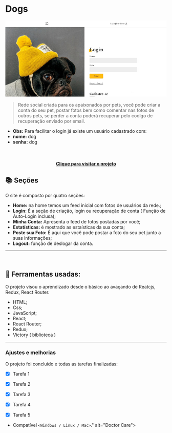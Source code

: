 # Dogs

<!---Esses são exemplos. Veja https://shields.io para outras pessoas ou para personalizar este conjunto de escudos. Você pode querer incluir dependências, status do projeto e informações de licença aqui--->

<img src="src/Assets/dogs-read-me.JPG" alt="Doctor Care">

> Rede social criada para os apaixonados por pets, você pode criar a conta do seu pet, postar fotos bem como comentar nas fotos de outros pets, se perder a conta poderá recuperar pelo codígo de recuperação enviado por email.

- **Obs:** Para facilitar o login já existe um usuário cadastrado com: 
- **nome:** dog 
- **senha:** dog







<br>

<h4 align="center"><a href="https://jefferson-guirra.github.io/-Projetos/projeto-02/" target="_blank">Clique para visitar o projeto</a></h4>

## 📚 Seções

O site é composto por quatro seções:

- **Home:** na home temos um feed inicial com fotos de usuários da rede.;
- **Login:** É a seção de criação, login ou recuperação de conta ( Função de Auto-Login inclusa);
- **Minha Conta:** Apresenta o feed de fotos postadas por você;
- **Estatísticas:** é mostrado as estaísticas da sua conta;
- **Poste sua Foto:** É aqui que você pode postar a foto do seu pet junto a suas informações;
- **Logout:** função de deslogar da conta.


---
<br>

## 🚀  Ferramentas usadas:

O projeto visou o aprendizado desde o básico ao avaçando de Reatcjs, Redux, React Router.

- HTML;
- Css;
- JavaScript;
- React;
- React Router;
- Redux;
- Victory ( biblioteca )

---

### Ajustes e melhorias

O projeto foi concluído e todas as tarefas finalizadas:

- [x] Tarefa 1
- [x] Tarefa 2
- [x] Tarefa 3
- [x] Tarefa 4
- [x] Tarefa 5


* Compatível `<Windows / Linux / Mac>`." alt="Doctor Care">

<br>

